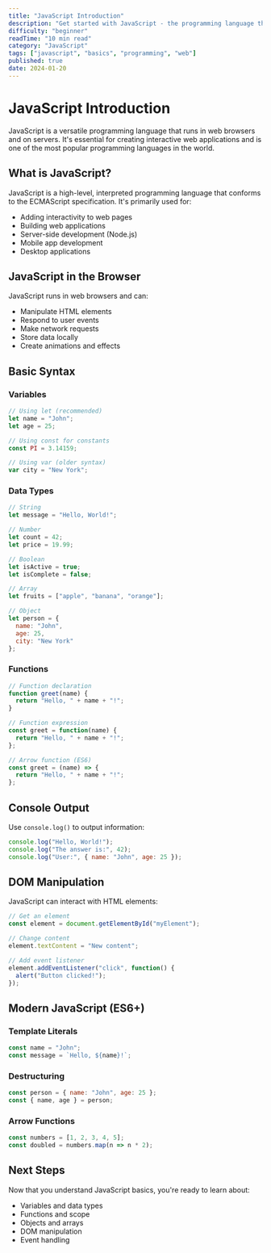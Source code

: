 ```yaml
---
title: "JavaScript Introduction"
description: "Get started with JavaScript - the programming language that powers the modern web."
difficulty: "beginner"
readTime: "10 min read"
category: "JavaScript"
tags: ["javascript", "basics", "programming", "web"]
published: true
date: 2024-01-20
---
```


# JavaScript Introduction

JavaScript is a versatile programming language that runs in web browsers and on servers. It's essential for creating interactive web applications and is one of the most popular programming languages in the world.

## What is JavaScript?

JavaScript is a high-level, interpreted programming language that conforms to the ECMAScript specification. It's primarily used for:

- Adding interactivity to web pages
- Building web applications
- Server-side development (Node.js)
- Mobile app development
- Desktop applications

## JavaScript in the Browser

JavaScript runs in web browsers and can:

- Manipulate HTML elements
- Respond to user events
- Make network requests
- Store data locally
- Create animations and effects

## Basic Syntax

### Variables
```javascript
// Using let (recommended)
let name = "John";
let age = 25;

// Using const for constants
const PI = 3.14159;

// Using var (older syntax)
var city = "New York";
```

### Data Types
```javascript
// String
let message = "Hello, World!";

// Number
let count = 42;
let price = 19.99;

// Boolean
let isActive = true;
let isComplete = false;

// Array
let fruits = ["apple", "banana", "orange"];

// Object
let person = {
  name: "John",
  age: 25,
  city: "New York"
};
```

### Functions
```javascript
// Function declaration
function greet(name) {
  return "Hello, " + name + "!";
}

// Function expression
const greet = function(name) {
  return "Hello, " + name + "!";
};

// Arrow function (ES6)
const greet = (name) => {
  return "Hello, " + name + "!";
};
```

## Console Output

Use `console.log()` to output information:

```javascript
console.log("Hello, World!");
console.log("The answer is:", 42);
console.log("User:", { name: "John", age: 25 });
```

## DOM Manipulation

JavaScript can interact with HTML elements:

```javascript
// Get an element
const element = document.getElementById("myElement");

// Change content
element.textContent = "New content";

// Add event listener
element.addEventListener("click", function() {
  alert("Button clicked!");
});
```

## Modern JavaScript (ES6+)

### Template Literals
```javascript
const name = "John";
const message = `Hello, ${name}!`;
```

### Destructuring
```javascript
const person = { name: "John", age: 25 };
const { name, age } = person;
```

### Arrow Functions
```javascript
const numbers = [1, 2, 3, 4, 5];
const doubled = numbers.map(n => n * 2);
```

## Next Steps

Now that you understand JavaScript basics, you're ready to learn about:
- Variables and data types
- Functions and scope
- Objects and arrays
- DOM manipulation
- Event handling
